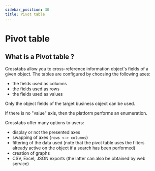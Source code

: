 ```yaml
---
sidebar_position: 30
title: Pivot table
---
```


# Pivot table

## What is a Pivot table ?

Crosstabs allow you to cross-reference information object's fields of a given object. The tables are configured by choosing the following axes:
- the fields used as columns
- the fields used as rows
- the fields used as values

Only the object fields of the target business object can be used.

If there is no "value" axis, then the platform performs an enumeration.

Crosstabs offer many options to users:
- display or not the presented axes
- swapping of axes (`rows <-> columns`)
- filtering of the data used (note that the pivot table uses the filters already active on the object if a search has been performed)
- creation of graphs
- CSV, Excel, JSON exports (the latter can also be obtained by web service)